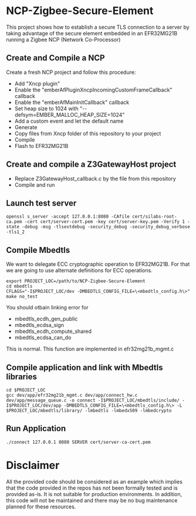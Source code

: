 # NCP-Zigbee-Secure-Element

This project shows how to establish a secure TLS connection to a server by taking advantage of the secure element embedded in an EFR32MG21B running a Zigbee NCP (Network Co-Processor)

## Create and Compile a NCP

Create a fresh NCP project and follow this procedure:
* Add "Xncp plugin"
* Enable the "emberAfPluginXncpIncomingCustomFrameCallback" callback
* Enable the "emberAfMainInitCallback" callback
* Set heap size to 1024 with "--defsym=EMBER_MALLOC_HEAP_SIZE=1024"
* Add a custom event and let the default name
* Generate
* Copy files from Xncp folder of this repository to your project 
* Compile
* Flash to EFR32MG21B

## Create and compile a Z3GatewayHost project

* Replace Z3GatewayHost_callback.c by the file from this repository
* Compile and run 
 
## Launch test server
```
openssl s_server -accept 127.0.0.1:8080 -CAfile cert/silabs-root-ca.pem -cert cert/server-cert.pem -key cert/server-key.pem -Verify 1 -state -debug -msg -tlsextdebug -security_debug -security_debug_verbose -tls1_2
```

## Compile Mbedtls

We want to delegate ECC cryptographic operation to EFR32MG21B. For that we are going to use alternate definitions for ECC operations.

```
export PROJECT_LOC=/path/to/NCP-Zigbee-Secure-Element
cd mbedtls
CFLAGS="-I$PROJECT_LOC/dev -DMBEDTLS_CONFIG_FILE=\<mbedtls_config.h\>" make no_test
```
You should otbain linking error for
* mbedtls_ecdh_gen_public 
* mbedtls_ecdsa_sign 
* mbedtls_ecdh_compute_shared 
* mbedtls_ecdsa_can_do

This is normal. This function are implemented in efr32mg21b_mgmt.c 

## Compile application and link with Mbedtls libraries 

```
cd $PROJECT_LOC
gcc dev/app/efr32mg21b_mgmt.c dev/app/connect_hw.c dev/app/message_queue.c -o connect -I$PROJECT_LOC/mbedtls/include/ -I$PROJECT_LOC/dev/app -DMBEDTLS_CONFIG_FILE=\<mbedtls_config.h\> -L $PROJECT_LOC/mbedtls/library/ -lmbedtls -lmbedx509 -lmbedcrypto
```

## Run Application

```
./connect 127.0.0.1 8080 SERVER cert/server-ca-cert.pem
```

# Disclaimer
All the provided code should be considered as an example which implies that the code provided in the repos has not been formally tested and is provided as-is. It is not suitable for production environments. In addition, this code will not be maintained and there may be no bug maintenance planned for these resources. 
